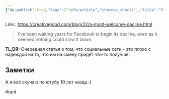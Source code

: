 ```yaml
---
{"dg-publish":true,"tags":["refs/article","chernov_sharit"],"title":"Facebook decline","date":"2022-08-07T11:29:43+03:00","modified_at":"2022-08-07T11:31:16+03:00","published_at":"2022-08-12T19:05:00+03:00","permalink":"/refs/202208071129/","dgHomeLink":false,"dgPassFrontmatter":true}
---
```



Link:: https://creativegood.com/blog/22/a-most-welcome-decline.html

>I’ve been waiting years for Facebook to begin its decline, even as it seemed nothing could slow it down.

**TL;DR:** Очередная статья о том, что социальные сети - это плохо с надеждой на то, что им на смену придёт что-то получше.

## Заметки

А я всё скучаю по ютубу 10 лет назад :(

#rant
